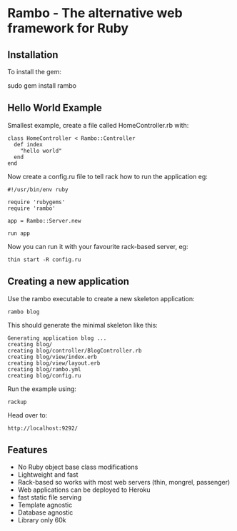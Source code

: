 Rambo - The alternative web framework for Ruby
==============================================

Installation
------------

To install the gem:

sudo gem install rambo

Hello World Example
-------------------

Smallest example, create a file called HomeController.rb with:

    class HomeController < Rambo::Controller
      def index
        "hello world"
      end
    end

Now create a config.ru file to tell rack how to run the application eg:

    #!/usr/bin/env ruby

    require 'rubygems'
    require 'rambo'

    app = Rambo::Server.new

    run app
    
Now you can run it with your favourite rack-based server, eg:

    thin start -R config.ru

Creating a new application
--------------------------

Use the rambo executable to create a new skeleton application:

    rambo blog

This should generate the minimal skeleton like this:

    Generating application blog ...
    creating blog/
    creating blog/controller/BlogController.rb
    creating blog/view/index.erb
    creating blog/view/layout.erb
    creating blog/rambo.yml
    creating blog/config.ru
    
Run the example using:

    rackup

Head over to:

    http://localhost:9292/

Features
--------

* No Ruby object base class modifications
* Lightweight and fast
* Rack-based so works with most web servers (thin, mongrel, passenger)
* Web applications can be deployed to Heroku
* fast static file serving
* Template agnostic
* Database agnostic
* Library only 60k
